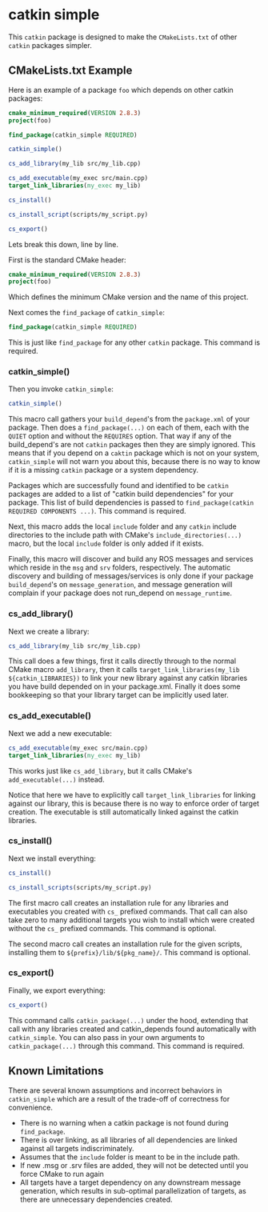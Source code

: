 # catkin simple

This `catkin` package is designed to make the `CMakeLists.txt` of other `catkin` packages simpler.

## CMakeLists.txt Example

Here is an example of a package `foo` which depends on other catkin packages:

```cmake
cmake_minimum_required(VERSION 2.8.3)
project(foo)

find_package(catkin_simple REQUIRED)

catkin_simple()

cs_add_library(my_lib src/my_lib.cpp)

cs_add_executable(my_exec src/main.cpp)
target_link_libraries(my_exec my_lib)

cs_install()

cs_install_script(scripts/my_script.py)

cs_export()
```

Lets break this down, line by line.

First is the standard CMake header:

```cmake
cmake_minimum_required(VERSION 2.8.3)
project(foo)
```

Which defines the minimum CMake version and the name of this project.

Next comes the `find_package` of `catkin_simple`:

```cmake
find_package(catkin_simple REQUIRED)
```

This is just like `find_package` for any other `catkin` package. This command is required.

### catkin_simple()

Then you invoke `catkin_simple`:

```cmake
catkin_simple()
```

This macro call gathers your `build_depend`'s from the `package.xml` of your package. Then does a `find_package(...)` on each of them, each with the `QUIET` option and without the `REQUIRES` option. That way if any of the build_depend's are not `catkin` packages then they are simply ignored. This means that if you depend on a `caktin` package which is not on your system, `catkin_simple` will not warn you about this, because there is no way to know if it is a missing `catkin` package or a system dependency.

Packages which are successfully found and identified to be `catkin` packages are added to a list of "catkin build dependencies" for your package. This list of build dependencies is passed to `find_package(catkin REQUIRED COMPONENTS ...)`. This command is required.

Next, this macro adds the local `include` folder and any `catkin` include directories to the include path with CMake's `include_directories(...)` macro, but the local `include` folder is only added if it exists.

Finally, this macro will discover and build any ROS messages and services which reside in the `msg` and `srv` folders, respectively. The automatic discovery and building of messages/services is only done if your package `build_depend`'s on `message_generation`, and message generation will complain if your package does not run_depend on `message_runtime`.

### cs_add_library()

Next we create a library:

```cmake
cs_add_library(my_lib src/my_lib.cpp)
```

This call does a few things, first it calls directly through to the normal CMake macro `add_library`, then it calls `target_link_libraries(my_lib ${catkin_LIBRARIES})` to link your new library against any catkin libraries you have build depended on in your package.xml. Finally it does some bookkeeping so that your library target can be implicitly used later.

### cs_add_executable()

Next we add a new executable:

```cmake
cs_add_executable(my_exec src/main.cpp)
target_link_libraries(my_exec my_lib)
```

This works just like `cs_add_library`, but it calls CMake's `add_executable(...)` instead.

Notice that here we have to explicitly call `target_link_libraries` for linking against our library, this is because there is no way to enforce order of target creation. The executable is still automatically linked against the catkin libraries.

### cs_install()

Next we install everything:

```cmake
cs_install()

cs_install_scripts(scripts/my_script.py)
```

The first macro call creates an installation rule for any libraries and executables you created with `cs_` prefixed commands. That call can also take zero to many additional targets you wish to install which were created without the `cs_` prefixed commands. This command is optional.

The second macro call creates an installation rule for the given scripts, installing them to `${prefix}/lib/${pkg_name}/`. This command is optional.

### cs_export()

Finally, we export everything:

```cmake
cs_export()
```

This command calls `catkin_package(...)` under the hood, extending that call with any libraries created and catkin_depends found automatically with `catkin_simple`. You can also pass in your own arguments to `catkin_package(...)` through this command. This command is required.

## Known Limitations

There are several known assumptions and incorrect behaviors in `catkin_simple` which are a result of the trade-off of correctness for convenience.

* There is no warning when a catkin package is not found during `find_package`.
* There is over linking, as all libraries of all dependencies are linked against all targets indiscriminately.
* Assumes that the `include` folder is meant to be in the include path.
* If new .msg or .srv files are added, they will not be detected until you force CMake to run again
* All targets have a target dependency on any downstream message generation, which results in sub-optimal parallelization of targets, as there are unnecessary dependencies created.
